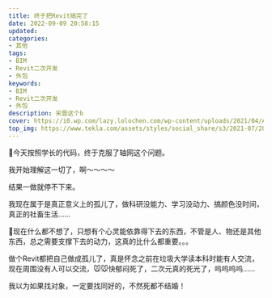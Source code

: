 ```yaml
---
title: 终于把Revit搞完了
date: 2022-09-09 20:58:15
updated: 
categories: 
- 其他
tags: 
- BIM
- Revit二次开发
- 外包
keywords:
- BIM
- Revit二次开发
- 外包
description: 宋晋这个b
cover: https://i0.wp.com/lazy.lolochen.com/wp-content/uploads/2021/04/Arch2O-21-sites-to-download-revit-families-for-free-1.jpg?fit=1540%2C800&ssl=1
top_img: https://www.tekla.com/assets/styles/social_share/s3/2021-07/2021-Tekla-Revit-Hero1-2240x900.jpg
---
```


👴今天按照学长的代码，终于克服了轴网这个问题。

我开始理解这一切了，啊～～～～

结果一做就停不下来。

我现在属于是真正意义上的孤儿了，做科研没能力、学习没动力、搞颜色没时间，真正的社畜生活……

👴现在什么都不想了，只想有个心灵能依靠得下去的东西，不管是人、物还是其他东西，总之需要支撑下去的动力，这真的比什么都重要。。。

做个Revit都把自己做成孤儿了，真是怀念之前在垃圾大学读本科时能有人交流，现在周围没有人可以交流，🐭🐭快郁闷死了，二次元真的死光了，呜呜呜呜……

我以为如果找对象，一定要找同好的，不然死都不结婚！